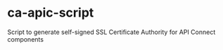 # ca-apic-script
Script to generate self-signed SSL Certificate Authority for API Connect components
